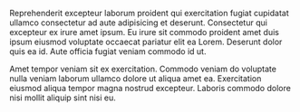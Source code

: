 Reprehenderit excepteur laborum proident qui exercitation fugiat cupidatat ullamco consectetur ad aute adipisicing et deserunt. Consectetur qui excepteur ex irure amet ipsum. Eu irure sit commodo proident amet duis ipsum eiusmod voluptate occaecat pariatur elit ea Lorem. Deserunt dolor quis ea id. Aute officia fugiat veniam commodo id ut.

Amet tempor veniam sit ex exercitation. Commodo veniam do voluptate nulla veniam laborum ullamco dolore ut aliqua amet ea. Exercitation eiusmod aliqua tempor magna nostrud excepteur. Laboris commodo dolore nisi mollit aliquip sint nisi eu.
